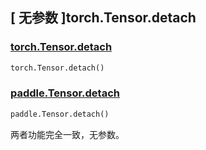 ## [ 无参数 ]torch.Tensor.detach

### [torch.Tensor.detach](https://pytorch.org/docs/stable/generated/torch.Tensor.detach.html?highlight=detach#torch.Tensor.detach)

```python
torch.Tensor.detach()
```

### [paddle.Tensor.detach](https://www.paddlepaddle.org.cn/documentation/docs/zh/develop/api/paddle/Tensor_cn.html#detach)

```python
paddle.Tensor.detach()
```

两者功能完全一致，无参数。
